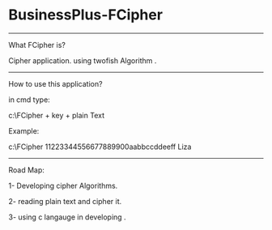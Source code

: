 # BusinessPlus-FCipher
_________________________
What FCipher is? 

Cipher application.
using twofish Algorithm .
_____________________________________
How to use this application?

in cmd type:

c:\FCipher + key + plain Text

Example:

c:\FCipher 11223344556677889900aabbccddeeff Liza

________________________________________
Road Map:

1- Developing cipher Algorithms.

2- reading plain text and cipher it.

3- using c langauge in developing .


